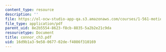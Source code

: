 ```yaml
---
content_type: resource
description: ''
file: https://ol-ocw-studio-app-qa.s3.amazonaws.com/courses/1-561-motion-based-design-fall-2003/16d9b1a39e58067702def4086f310169_connor_ch3.pdf
file_type: application/pdf
parent_uid: 8e2b5554-8623-f8cb-8835-5a2b2e21c9da
resourcetype: Document
title: connor_ch3.pdf
uid: 16d9b1a3-9e58-0677-02de-f4086f310169
---
```

